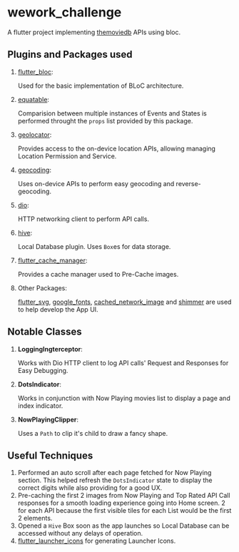 # wework_challenge

A flutter project implementing [themoviedb](https://www.themoviedb.org/) APIs using bloc.

## Plugins and Packages used

1. [flutter_bloc](https://pub.dev/packages/flutter_bloc):

   Used for the basic implementation of BLoC architecture.

2. [equatable](https://pub.dev/packages/equatable):

   Comparision between multiple instances of Events and States is performed throught the `props` list provided by this package.

3. [geolocator](https://pub.dev/packages/geolocator):

   Provides access to the on-device location APIs, allowing managing Location Permission and Service.

4. [geocoding](https://pub.dev/packages/geocoding):

   Uses on-device APIs to perform easy geocoding and reverse-geocoding.

5. [dio](https://pub.dev/packages/dio):

   HTTP networking client to perform API calls.

6. [hive](https://pub.dev/packages/hive):

   Local Database plugin. Uses `Box`es for data storage.

7. [flutter_cache_manager](https://pub.dev/packages/flutter_cache_manager):

   Provides a cache manager used to Pre-Cache images.

8. Other Packages:

   [flutter_svg](https://pub.dev/packages/flutter_svg), [google_fonts](https://pub.dev/packages/google_fonts), [cached_network_image](https://pub.dev/packages/cached_network_image) and [shimmer](https://pub.dev/packages/shimmer) are used to help develop the App UI.

   

## Notable Classes

1. __LoggingIngterceptor__:

   Works with Dio HTTP client to log API calls' Request and Responses for Easy Debugging.
   
2. __DotsIndicator__:

   Works in conjunction with Now Playing movies list to display a page and index indicator.

3. __NowPlayingClipper__:

   Uses a `Path` to clip it's child to draw a fancy shape.



## Useful Techniques 

1. Performed an auto scroll after each page fetched for Now Playing section. This helped refresh the `DotsIndicator` state to display the correct digits while also providing for a good UX.
2. Pre-caching the first 2 images from Now Playing and Top Rated API Call responses for a smooth loading experience going into Home screen. 2 for each API because the first visible tiles for each List would be the first 2 elements.
3. Opened a `Hive` Box soon as the app launches so Local Database can be accessed without any delays of operation.
4. [flutter_launcher_icons](https://pub.dev/packages/flutter_launcher_icons) for generating Launcher Icons.
